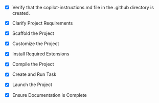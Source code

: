 <!-- Use this file to provide workspace-specific custom instructions to Copilot. For more details, visit https://code.visualstudio.com/docs/copilot/copilot-customization#_use-a-githubcopilotinstructionsmd-file -->
- [x] Verify that the copilot-instructions.md file in the .github directory is created.

- [x] Clarify Project Requirements
	<!-- Fresh Mint Trading Bot - Next.js v15 fullstack serverless application with TypeScript, App Router, NextAuth, Prisma, NeonDB, TailwindCSS -->

- [x] Scaffold the Project
	<!-- Created Next.js project with TypeScript, App Router, Tailwind CSS -->

- [x] Customize the Project
	<!-- Added Prisma schema, authentication setup, core dependencies -->

- [x] Install Required Extensions
	<!-- No additional extensions needed -->

- [x] Compile the Project
	<!-- Project builds successfully with core authentication and trading infrastructure -->

- [x] Create and Run Task
	<!-- Created and started development server -->

- [x] Launch the Project
	<!-- Development server running on http://localhost:3000 -->

- [x] Ensure Documentation is Complete
	<!-- README.md updated with comprehensive project documentation and setup instructions -->

